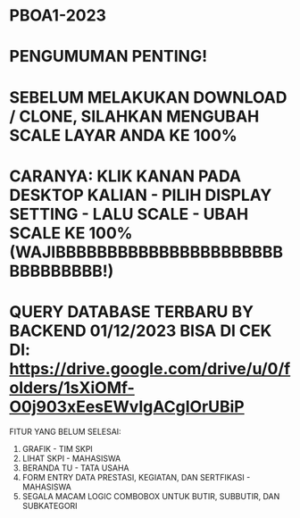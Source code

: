 # PBOA1-2023
# PENGUMUMAN PENTING!
# SEBELUM MELAKUKAN DOWNLOAD / CLONE, SILAHKAN MENGUBAH SCALE LAYAR ANDA KE 100%
# CARANYA: KLIK KANAN PADA DESKTOP KALIAN - PILIH DISPLAY SETTING - LALU SCALE - UBAH SCALE KE 100% (WAJIBBBBBBBBBBBBBBBBBBBBBBBBBBBBBBB!)


# QUERY DATABASE TERBARU BY BACKEND 01/12/2023 BISA DI CEK DI: https://drive.google.com/drive/u/0/folders/1sXiOMf-O0j903xEesEWvIgACgIOrUBiP

FITUR YANG BELUM SELESAI:
1. GRAFIK - TIM SKPI
2. LIHAT SKPI - MAHASISWA
3. BERANDA TU - TATA USAHA
4. FORM ENTRY DATA PRESTASI, KEGIATAN, DAN SERTFIKASI - MAHASISWA
5. SEGALA MACAM LOGIC COMBOBOX UNTUK BUTIR, SUBBUTIR, DAN SUBKATEGORI
